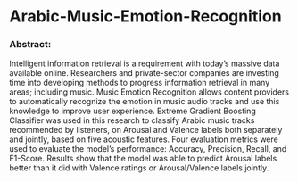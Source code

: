# Arabic-Music-Emotion-Recognition

<h3>Abstract:</h3>

Intelligent information retrieval is a requirement with today’s massive data available online. Researchers and private-sector companies are investing time into developing methods to progress information retrieval in many areas; including music. Music Emotion Recognition allows content providers to automatically recognize the emotion in music audio tracks and use this knowledge to improve user experience. Extreme Gradient Boosting Classifier was used in this research to classify Arabic music tracks recommended by listeners, on Arousal and Valence labels both separately and jointly, based on five acoustic features. Four evaluation metrics were used to evaluate the model’s performance: Accuracy, Precision, Recall, and F1-Score. Results show that the model was able to predict Arousal labels better than it did with Valence ratings or Arousal/Valence labels jointly.
